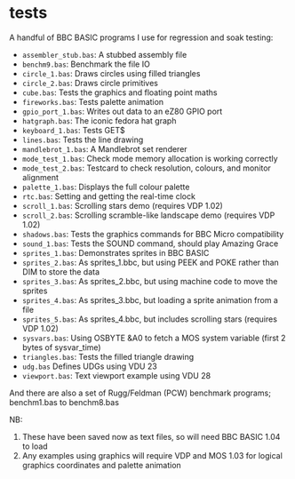 # tests

A handful of BBC BASIC programs I use for regression and soak testing:

- `assembler_stub.bas`: A stubbed assembly file
- `benchm9.bas`: Benchmark the file IO
- `circle_1.bas`: Draws circles using filled triangles
- `circle_2.bas`: Draws circle primitives
- `cube.bas`: Tests the graphics and floating point maths
- `fireworks.bas`: Tests palette animation
- `gpio_port_1.bas`: Writes out data to an eZ80 GPIO port
- `hatgraph.bas`: The iconic fedora hat graph
- `keyboard_1.bas`: Tests GET$
- `lines.bas`: Tests the line drawing
- `mandlebrot_1.bas`: A Mandlebrot set renderer
- `mode_test_1.bas`: Check mode memory allocation is working correctly
- `mode_test_2.bas`: Testcard to check resolution, colours, and monitor alignment
- `palette_1.bas`: Displays the full colour palette
- `rtc.bas`: Setting and getting the real-time clock
- `scroll_1.bas`: Scrolling stars demo (requires VDP 1.02)
- `scroll_2.bas`: Scrolling scramble-like landscape demo (requires VDP 1.02)
- `shadows.bas`: Tests the graphics commands for BBC Micro compatibility
- `sound_1.bas`: Tests the SOUND command, should play Amazing Grace
- `sprites_1.bas`: Demonstrates sprites in BBC BASIC
- `sprites_2.bas`: As sprites_1.bbc, but using PEEK and POKE rather than DIM to store the data
- `sprites_3.bas`: As sprites_2.bbc, but using machine code to move the sprites
- `sprites_4.bas`: As sprites_3.bbc, but loading a sprite animation from a file
- `sprites_5.bas`: As sprites_4.bbc, but includes scrolling stars (requires VDP 1.02)
- `sysvars.bas`: Using OSBYTE &A0 to fetch a MOS system variable (first 2 bytes of sysvar_time)
- `triangles.bas`: Tests the filled triangle drawing
- `udg.bas` Defines UDGs using VDU 23
- `viewport.bas`: Text viewport example using VDU 28

And there are also a set of Rugg/Feldman (PCW) benchmark programs; benchm1.bas to benchm8.bas

NB: 
1. These have been saved now as text files, so will need BBC BASIC 1.04 to load
2. Any examples using graphics will require VDP and MOS 1.03 for logical graphics coordinates and palette animation